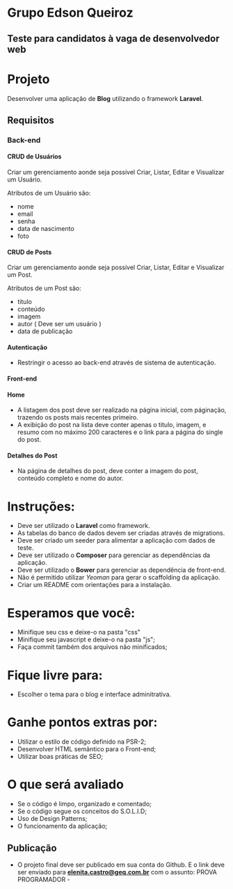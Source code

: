 # Grupo Edson Queiroz

## Teste para candidatos à vaga de desenvolvedor web

# Projeto

Desenvolver uma aplicação de **Blog** utilizando o framework **Laravel**.

## Requisitos

### Back-end

#### CRUD de Usuários

Criar um gerenciamento aonde seja possível Criar, Listar, Editar e Visualizar um Usuário. 

Atributos de um Usuário são:

- nome
- email
- senha
- data de nascimento
- foto

#### CRUD de Posts

Criar um gerenciamento aonde seja possível Criar, Listar, Editar e Visualizar um Post.

Atributos de um Post são:

- titulo
- conteúdo
- imagem
- autor ( Deve ser um usuário )
- data de publicação

#### Autenticação

- Restringir o acesso ao back-end através de sistema de autenticação.

#### Front-end

#### Home

- A listagem dos post deve ser realizado na página inicial, com páginação, trazendo os posts mais recentes primeiro.
- A exibição do post na lista deve conter apenas o titulo, imagem, e resumo com no máximo 200 caracteres e o link para a página do single do post.

#### Detalhes do Post

- Na página de detalhes do post, deve conter a imagem do post, conteúdo completo e nome do autor.


# Instruções:

- Deve ser utilizado o **Laravel** como framework.
- As tabelas do banco de dados devem ser criadas através de migrations.
- Deve ser criado um seeder para alimentar a aplicação com dados de teste.
- Deve ser utilizado o **Composer** para gerenciar as dependências da aplicação.
- Deve ser utilizado o **Bower** para gerenciar as dependência de front-end.
- Não é permitido utilizar *Yeoman* para gerar o scaffolding da aplicação.
- Criar um README com orientações para a instalação.

# Esperamos que você:

- Minifique seu css e deixe-o na pasta "css"
- Minifique seu javascript e deixe-o na pasta "js";
- Faça commit também dos arquivos não minificados;

# Fique livre para:

- Escolher o tema para o blog e interface adminitrativa.

# Ganhe pontos extras por:

- Utilizar o estilo de código definido na PSR-2;
- Desenvolver HTML semântico para o Front-end;
- Utilizar boas práticas de SEO;

# O que será avaliado

- Se o código é limpo, organizado e comentado;
- Se o código segue os conceitos do S.O.L.I.D;
- Uso de Design Patterns;
- O funcionamento da aplicação;

## Publicação

- O projeto final deve ser publicado em sua conta do Github. E o link deve ser enviado para **elenita.castro@geq.com.br** com o assunto: PROVA PROGRAMADOR - <SEU NOME>